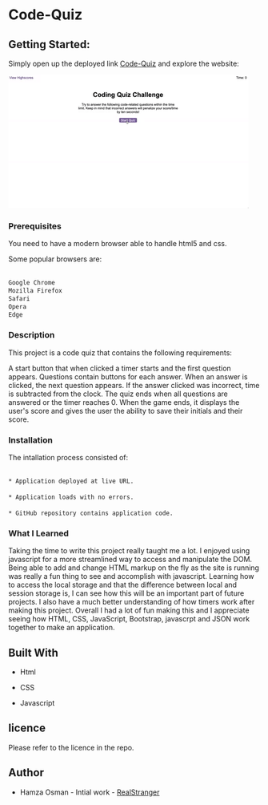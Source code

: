 # Code-Quiz

## Getting Started:

Simply open up the deployed link [Code-Quiz](https://realstranger01.github.io/Code-Quiz/) and explore the website:

![Code-Quiz](./assets/images/08-web-apis-challenge-demo.gif)

### Prerequisites

You need to have a modern browser able to handle html5 and css.

Some popular browsers are:  
```

Google Chrome
Mozilla Firefox
Safari
Opera
Edge
```
### Description

This project is a code quiz that contains the following requirements:

A start button that when clicked a timer starts and the first question appears.
Questions contain buttons for each answer.
When an answer is clicked, the next question appears.
If the answer clicked was incorrect, time is subtracted from the clock.
The quiz ends when all questions are answered or the timer reaches 0.
When the game ends, it displays the user's score and gives the user the ability to save their initials and their score.

### Installation

The intallation process consisted of:
```

* Application deployed at live URL.

* Application loads with no errors.

* GitHub repository contains application code.
```

### What I Learned

Taking the time to write this project really taught me a lot. I enjoyed using javascript for a more streamlined way to access and manipulate the DOM. Being able to add and change HTML markup on the fly as the site is running was really a fun thing to see and accomplish with javascript. Learning how to access the local storage and that the difference between local and session storage is, I can see how this will be an important part of future projects. I also have a much better understanding of how timers work after making this project. Overall I had a lot of fun making this and I appreciate seeing how HTML, CSS, JavaScript, Bootstrap, javascrpt and JSON work together to make an application.

## Built With

* Html

* CSS

* Javascript

## licence

Please refer to the licence in the repo.

## Author

* Hamza Osman - Intial work - [RealStranger](https://github.com/Realstranger01/Code-Quiz.git)

